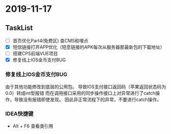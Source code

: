 # 2019-11-17

## TaskList
- [ ] 首页优化Part4(免费区) 查CMS和埋点
- [X] 短信链接打开APP优化（短息链接的APK每次从服务器那最新包的下载地址）
- [ ] 搭建CPS前端VUE项目
- [X] 修复线上IOS金币支付BUG

### 修复线上IOS金币支付BUG
由于其他功能修改到底层的公用包。
导致IOS支付接口返回码（苹果返回状态码为0.0）转成int型报错
而在调用接口采用的同步操作接口上对异常进行了catch操作，导致没有报错即使发现。
因此非正常流程下的异常，不要进行catch操作。
### IDEA快捷键
* Alt + F6 查看类引用

